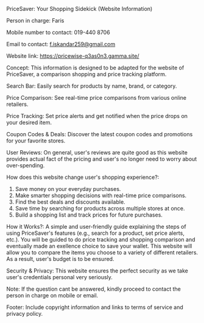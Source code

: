 PriceSaver: Your Shopping Sidekick (Website Information)

Person in charge:
Faris

Mobile number to contact:
019-440 8706

Email to contact:
f.iskandar259@gmail.com

Website link:
https://pricewise-q3as0n3.gamma.site/

Concept: This information is designed to be adapted for the website of PriceSaver, a comparison shopping and price tracking platform.

Search Bar:
Easily search for products by name, brand, or category.

Price Comparison:
See real-time price comparisons from various online retailers.

Price Tracking: 
Set price alerts and get notified when the price drops on your desired item.

Coupon Codes & Deals: 
Discover the latest coupon codes and promotions for your favorite stores.

User Reviews: 
On general, user's reviews are quite good as this website provides actual fact of the pricing and user's no longer need to worry about over-spending.

How does this website change user's shopping experience?:
1. Save money on your everyday purchases.
2. Make smarter shopping decisions with real-time price comparisons.
3. Find the best deals and discounts available.
4. Save time by searching for products across multiple stores at once.
5. Build a shopping list and track prices for future purchases.

How it Works?:
A simple and user-friendly guide explaining the steps of using PriceSaver's features (e.g., search for a product, set price alerts, etc.). You will be guided to do price tracking and shopping comparison and eventually made an exellence choice to save your wallet. This website will allow you to compare the items you choose to a variety of different retailers. As a result, user's budget is to be ensured.

Security & Privacy:
This website ensures the perfect security as we take user's credentials personal very seriously.

Note:
If the question cant be answered, kindly proceed to contact the person in charge on mobile or email.

Footer:
Include copyright information and links to terms of service and privacy policy.
